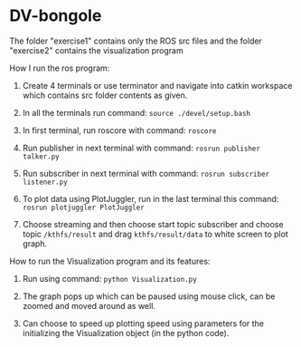 # DV-bongole
The folder "exercise1" contains only the ROS src files and the folder "exercise2" contains the visualization program

How I run the ros program:

1) Create 4 terminals or use terminator and navigate into catkin workspace which contains src folder contents as given.

2) In all the terminals run command: ```source ./devel/setup.bash```

3) In first terminal, run roscore with command: ```roscore```

4) Run publisher in next terminal with command: ```rosrun publisher talker.py```

5) Run subscriber in next terminal with command: ```rosrun subscriber listener.py```

6) To plot data using PlotJuggler, run in the last terminal this command: ```rosrun plotjuggler PlotJuggler ```

7) Choose streaming and then choose start topic subscriber and choose topic ```/kthfs/result``` and drag ```kthfs/result/data``` to white screen to plot graph.

How to run the Visualization program and its features:

1) Run using command: ```python Visualization.py```

2) The graph pops up which can be paused using mouse click, can be zoomed and moved around as well.

3) Can choose to speed up plotting speed using parameters for the initializing the Visualization object (in the python code).

